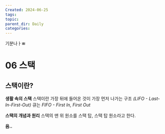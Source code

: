 ```yaml
---
Created: 2024-06-25
tags: 
topic: 
parent_dir: Daily
categories:
---
```

기분나ㅏㅃ

# 06 스택
## 스택이란?
**생활 속의 스택**
스택이란 가장 뒤에 들어온 것이 가장 먼저 나가는 구조 *(LIFO - Last-In-First-Out)*
큐는 *FIFO - First In, First Out*

**스택의 개념과 원리**
스택의 맨 위 원소를 스택 탑, 스택 탑 원소라고 한다. 


**음..**

